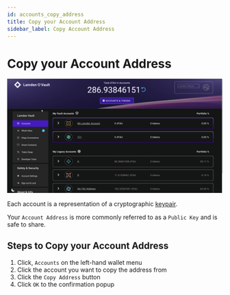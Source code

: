 ```yaml
---
id: accounts_copy_address
title: Copy your Account Address
sidebar_label: Copy Account Address
---
```

# Copy your Account Address

![](img/wallet/gif/1.0.0_account_copy_address.gif)

Each account is a representation of a cryptographic <u>[keypair](/wallet/accounts_linked_overview)</u>.

Your `Account Address` is more commonly referred to as a `Public Key` and is safe to share.

## Steps to Copy your Account Address
1. Click, `Accounts` on the left-hand wallet menu
2. Click the account you want to copy the address from
3. Click the `Copy Address` button
4. Click `OK` to the confirmation popup